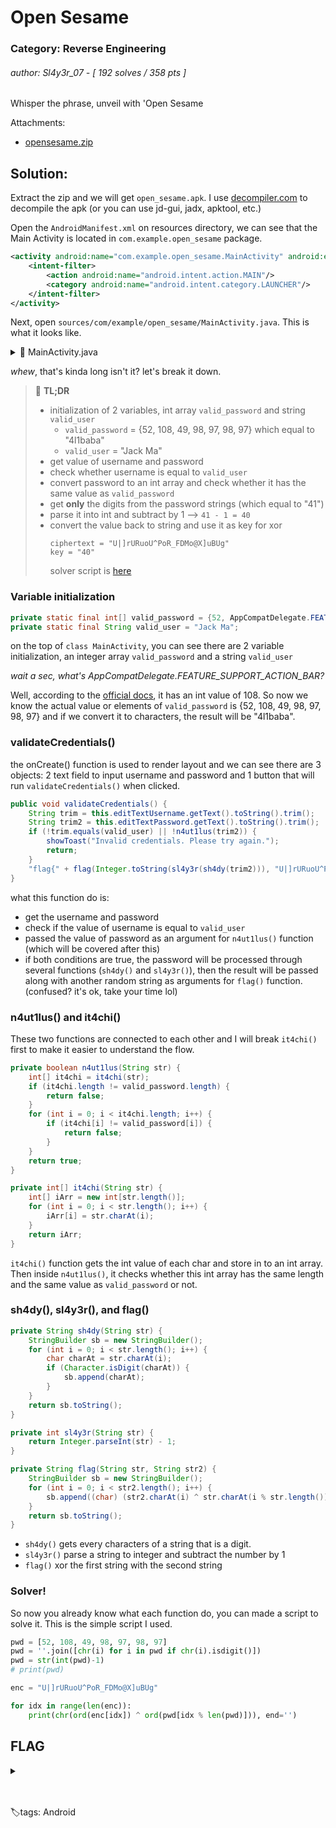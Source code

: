 # Open Sesame

### Category: Reverse Engineering

###### author: Sl4y3r_07 - [ 192 solves / 358 pts ]

Whisper the phrase, unveil with 'Open Sesame

Attachments:

- [opensesame.zip](/BackdoorCTF%202023/Reverse/Open%20Sesame/opensesame.zip)

## Solution:

Extract the zip and we will get `open_sesame.apk`. I use [decompiler.com](https://www.decompiler.com/) to decompile the apk (or you can use jd-gui, jadx, apktool, etc.)

Open the `AndroidManifest.xml` on resources directory, we can see that the Main Activity is located in `com.example.open_sesame` package.

```xml
<activity android:name="com.example.open_sesame.MainActivity" android:exported="true">
    <intent-filter>
        <action android:name="android.intent.action.MAIN"/>
        <category android:name="android.intent.category.LAUNCHER"/>
    </intent-filter>
</activity>
```

Next, open `sources/com/example/open_sesame/MainActivity.java`. This is what it looks like.

<details>
<summary>📄 MainActivity.java</summary>

```java
package com.example.open_sesame;

import android.os.Bundle;
import android.view.View;
import android.widget.Button;
import android.widget.EditText;
import android.widget.Toast;
import androidx.appcompat.app.AppCompatActivity;
import androidx.appcompat.app.AppCompatDelegate;

public class MainActivity extends AppCompatActivity {
    private static final int[] valid_password = {52, AppCompatDelegate.FEATURE_SUPPORT_ACTION_BAR, 49, 98, 97, 98, 97};
    private static final String valid_user = "Jack Ma";
    private Button buttonLogin;
    private EditText editTextPassword;
    private EditText editTextUsername;

    /* access modifiers changed from: protected */
    public void onCreate(Bundle bundle) {
        super.onCreate(bundle);
        setContentView(R.layout.activity_main);
        this.editTextUsername = (EditText) findViewById(R.id.editTextUsername);
        this.editTextPassword = (EditText) findViewById(R.id.editTextPassword);
        Button button = (Button) findViewById(R.id.buttonLogin);
        this.buttonLogin = button;
        button.setOnClickListener(new View.OnClickListener() {
            public void onClick(View view) {
                MainActivity.this.validateCredentials();
            }
        });
    }

    /* access modifiers changed from: private */
    public void validateCredentials() {
        String trim = this.editTextUsername.getText().toString().trim();
        String trim2 = this.editTextPassword.getText().toString().trim();
        if (!trim.equals(valid_user) || !n4ut1lus(trim2)) {
            showToast("Invalid credentials. Please try again.");
            return;
        }
        "flag{" + flag(Integer.toString(sl4y3r(sh4dy(trim2))), "U|]rURuoU^PoR_FDMo@X]uBUg") + "}";
    }

    private boolean n4ut1lus(String str) {
        int[] it4chi = it4chi(str);
        if (it4chi.length != valid_password.length) {
            return false;
        }
        for (int i = 0; i < it4chi.length; i++) {
            if (it4chi[i] != valid_password[i]) {
                return false;
            }
        }
        return true;
    }

    private int[] it4chi(String str) {
        int[] iArr = new int[str.length()];
        for (int i = 0; i < str.length(); i++) {
            iArr[i] = str.charAt(i);
        }
        return iArr;
    }

    private String sh4dy(String str) {
        StringBuilder sb = new StringBuilder();
        for (int i = 0; i < str.length(); i++) {
            char charAt = str.charAt(i);
            if (Character.isDigit(charAt)) {
                sb.append(charAt);
            }
        }
        return sb.toString();
    }

    private int sl4y3r(String str) {
        return Integer.parseInt(str) - 1;
    }

    private String flag(String str, String str2) {
        StringBuilder sb = new StringBuilder();
        for (int i = 0; i < str2.length(); i++) {
            sb.append((char) (str2.charAt(i) ^ str.charAt(i % str.length())));
        }
        return sb.toString();
    }

    private void showToast(String str) {
        Toast.makeText(this, str, 0).show();
    }
}
```

</details>

_whew_, that's kinda long isn't it? let's break it down.

> 🐣 **TL;DR**
>
> - initialization of 2 variables, int array `valid_password` and string `valid_user`
>   - `valid_password` = {52, 108, 49, 98, 97, 98, 97} which equal to "4l1baba"
>   - `valid_user` = "Jack Ma"
> - get value of username and password
> - check whether username is equal to `valid_user`
> - convert password to an int array and check whether it has the same value as `valid_password`
> - get **only** the digits from the password strings (which equal to "41")
> - parse it into int and subtract by 1 --> `41 - 1 = 40`
> - convert the value back to string and use it as key for xor
>   ```
>   ciphertext = "U|]rURuoU^PoR_FDMo@X]uBUg"
>   key = "40"
>   ```
>   solver script is [here](#solver)

### Variable initialization

```java
private static final int[] valid_password = {52, AppCompatDelegate.FEATURE_SUPPORT_ACTION_BAR, 49, 98, 97, 98, 97};
private static final String valid_user = "Jack Ma";
```

on the top of `class MainActivity`, you can see there are 2 variable initialization, an integer array `valid_password` and a string `valid_user`

_wait a sec, what's AppCompatDelegate.FEATURE_SUPPORT_ACTION_BAR?_

Well, according to the [official docs](<https://developer.android.com/reference/androidx/appcompat/app/AppCompatDelegate#FEATURE_SUPPORT_ACTION_BAR()>), it has an int value of 108. So now we know the actual value or elements of `valid_password` is {52, 108, 49, 98, 97, 98, 97} and if we convert it to characters, the result will be "4l1baba".

### validateCredentials()

the onCreate() function is used to render layout and we can see there are 3 objects: 2 text field to input username and password and 1 button that will run `validateCredentials()` when clicked.

```java
public void validateCredentials() {
    String trim = this.editTextUsername.getText().toString().trim();
    String trim2 = this.editTextPassword.getText().toString().trim();
    if (!trim.equals(valid_user) || !n4ut1lus(trim2)) {
        showToast("Invalid credentials. Please try again.");
        return;
    }
    "flag{" + flag(Integer.toString(sl4y3r(sh4dy(trim2))), "U|]rURuoU^PoR_FDMo@X]uBUg") + "}";
}
```

what this function do is:

- get the username and password
- check if the value of username is equal to `valid_user`
- passed the value of password as an argument for `n4ut1lus()` function (which will be covered after this)
- if both conditions are true, the password will be processed through several functions (`sh4dy()` and `sl4y3r()`), then the result will be passed along with another random string as arguments for `flag()` function. (confused? it's ok, take your time lol)

### n4ut1lus() and it4chi()

These two functions are connected to each other and I will break `it4chi()` first to make it easier to understand the flow.

```java
private boolean n4ut1lus(String str) {
    int[] it4chi = it4chi(str);
    if (it4chi.length != valid_password.length) {
        return false;
    }
    for (int i = 0; i < it4chi.length; i++) {
        if (it4chi[i] != valid_password[i]) {
            return false;
        }
    }
    return true;
}

private int[] it4chi(String str) {
    int[] iArr = new int[str.length()];
    for (int i = 0; i < str.length(); i++) {
        iArr[i] = str.charAt(i);
    }
    return iArr;
}
```

`it4chi()` function gets the int value of each char and store in to an int array. Then inside `n4ut1lus()`, it checks whether this int array has the same length and the same value as `valid_password` or not.

### sh4dy(), sl4y3r(), and flag()

```java
private String sh4dy(String str) {
    StringBuilder sb = new StringBuilder();
    for (int i = 0; i < str.length(); i++) {
        char charAt = str.charAt(i);
        if (Character.isDigit(charAt)) {
            sb.append(charAt);
        }
    }
    return sb.toString();
}

private int sl4y3r(String str) {
    return Integer.parseInt(str) - 1;
}

private String flag(String str, String str2) {
    StringBuilder sb = new StringBuilder();
    for (int i = 0; i < str2.length(); i++) {
        sb.append((char) (str2.charAt(i) ^ str.charAt(i % str.length())));
    }
    return sb.toString();
}
```

- `sh4dy()` gets every characters of a string that is a digit.
- `sl4y3r()` parse a string to integer and subtract the number by 1
- `flag()` xor the first string with the second string

### Solver!

So now you already know what each function do, you can made a script to solve it. This is the simple script I used.

```py
pwd = [52, 108, 49, 98, 97, 98, 97]
pwd = ''.join([chr(i) for i in pwd if chr(i).isdigit()])
pwd = str(int(pwd)-1)
# print(pwd)

enc = "U|]rURuoU^PoR_FDMo@X]uBUg"

for idx in range(len(enc)):
    print(chr(ord(enc[idx]) ^ ord(pwd[idx % len(pwd)])), end='')
```

## FLAG

<details>
  <summary></summary>
  
flag{aLiBabA_and_forty_thiEveS}

</details>
<br><br>

🏷️tags: Android
